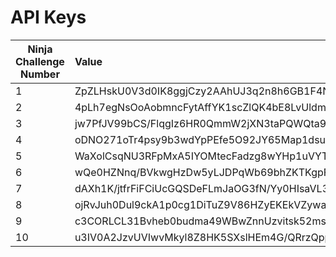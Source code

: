 # API Keys



| Ninja Challenge Number  | Value                                                     | 
| ------------------------|:----------------------------------------------------------| 
| 1                       | ZpZLHskU0V3d0IK8ggjCzy2AAhUJ3q2n8h6GB1F4NaCa06N7ONADJQ==  | 
| 2                       | 4pLh7egNsOoAobmncFytAffYK1scZlQK4bE8LvUldmAyY0CGEyo/CQ==  | 
| 3                       | jw7PfJV99bCS/FlqgIz6HR0QmmW2jXN3taPQWQta9sEhZa59Qs9TKQ==  | 
| 4                       | oDNO271oTr4psy9b3wdYpPEfe5O92JY65Map1dsuadelcMgOLa06Mw==  | 
| 5                       | WaXolCsqNU3RFpMxA5IYOMtecFadzg8wYHp1uVYTbuPW2mgPF5qOxw==  | 
| 6                       | wQe0HZNnq/BVkwgHzDw5yLJDPqWb69bhZKTKgpFBaaW6J2JukVaaEA==  | 
| 7                       | dAXh1K/jtfrFiFCiUcGQSDeFLmJaOG3fN/Yy0HIsaVL3HFJELTsnTg==  | 
| 8                       | ojRvJuh0Dul9ckA1p0cg1DiTuZ9V86HZyEKEkVZywaqxjI/6lcu5Fw==  |
| 9                       | c3CORLCL31Bvheb0budma49WBwZnnUzvitsk52msW7MAzAkEq7zuzg==  | 
| 10                      | u3IV0A2JzvUVIwvMkyl8Z8HK5SXslHEm4G/QRrzQppSrO71DYHjZBg==  | 
